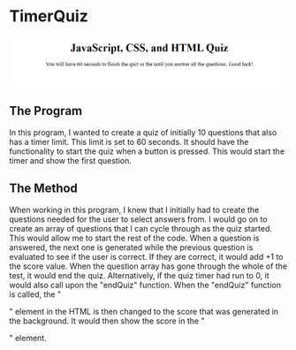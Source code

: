 # TimerQuiz
![Alt text](Assests/Images/Screenshot%202023-04-07%20154617.png)

## The Program
In this program, I wanted to create a quiz of initially 10 questions that also has a timer limit. This limit is set to 60 seconds. It should have the functionality to start the quiz when a button is pressed. This would start the timer and show the first question.

## The Method
When working in this program, I knew that I initially had to create the questions needed for the user to select answers from. I would go on to create an array of questions that I can cycle through as the quiz started. This would allow me to start the rest of the code. When a question is answered, the next one is generated while the previous question is evaluated to see if the user is correct. If they are correct, it would add +1 to the score value. When the question array has gone through the whole of the test, it would end the quiz. Alternatively, if the quiz timer had run to 0, it would also call upon the "endQuiz" function. When the "endQuiz" function is called, the "<p>" element in the HTML is then changed to the score that was generated in the background. It would then show the score in the "<p>" element. 